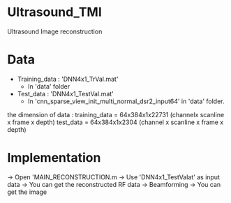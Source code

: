 # Ultrasound_TMI
Ultrasound Image reconstruction

Data
===============
* Training_data  :   'DNN4x1_TrVal.mat' 
  * In 'data' folder
* Test_data :  'DNN4x1_TestVal.mat'
  * In 'cnn_sparse_view_init_multi_normal_dsr2_input64' in 'data' folder.
  
       
the dimension of data : 
  training_data =  64x384x1x22731  (channelx scanline x frame x depth)
  test_data =   64x384x1x2304 (channel x scanline x frame x depth)
                        
Implementation
===============
-> Open 'MAIN_RECONSTRUCTION.m
-> Use 'DNN4x1_TestValat' as input data
-> You can get the reconstructed RF data
-> Beamforming
-> You can get the image
